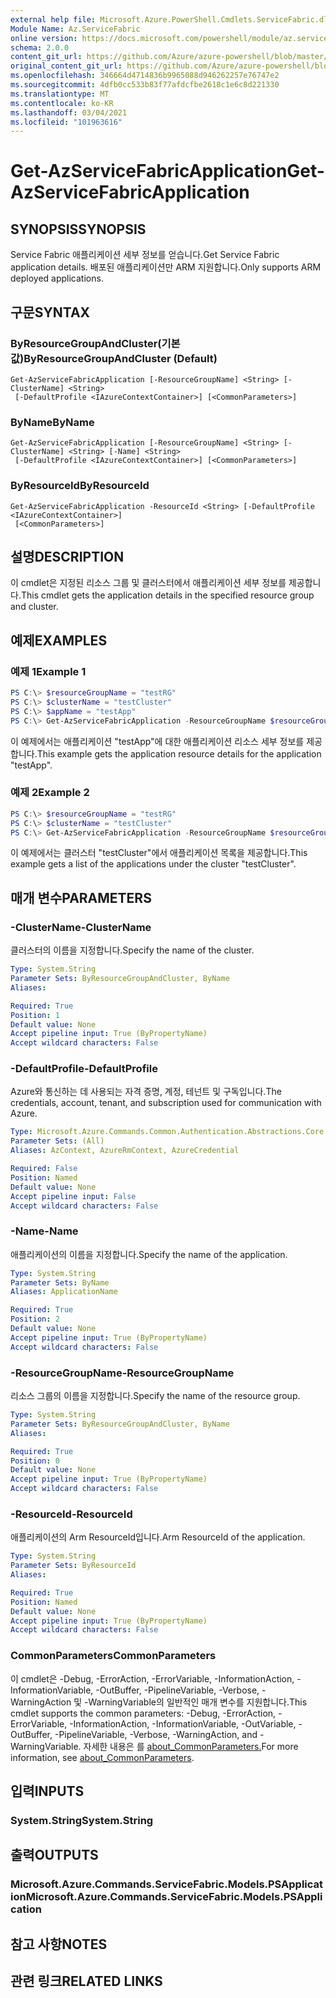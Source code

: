 ```yaml
---
external help file: Microsoft.Azure.PowerShell.Cmdlets.ServiceFabric.dll-Help.xml
Module Name: Az.ServiceFabric
online version: https://docs.microsoft.com/powershell/module/az.servicefabric/get-azservicefabricapplication
schema: 2.0.0
content_git_url: https://github.com/Azure/azure-powershell/blob/master/src/ServiceFabric/ServiceFabric/help/Get-AzServiceFabricApplication.md
original_content_git_url: https://github.com/Azure/azure-powershell/blob/master/src/ServiceFabric/ServiceFabric/help/Get-AzServiceFabricApplication.md
ms.openlocfilehash: 346664d4714836b9965088d946262257e76747e2
ms.sourcegitcommit: 4dfb0cc533b83f77afdcfbe2618c1e6c8d221330
ms.translationtype: MT
ms.contentlocale: ko-KR
ms.lasthandoff: 03/04/2021
ms.locfileid: "101963616"
---
```

# <span data-ttu-id="17da4-101">Get-AzServiceFabricApplication</span><span class="sxs-lookup"><span data-stu-id="17da4-101">Get-AzServiceFabricApplication</span></span>

## <span data-ttu-id="17da4-102">SYNOPSIS</span><span class="sxs-lookup"><span data-stu-id="17da4-102">SYNOPSIS</span></span>
<span data-ttu-id="17da4-103">Service Fabric 애플리케이션 세부 정보를 얻습니다.</span><span class="sxs-lookup"><span data-stu-id="17da4-103">Get Service Fabric application details.</span></span> <span data-ttu-id="17da4-104">배포된 애플리케이션만 ARM 지원합니다.</span><span class="sxs-lookup"><span data-stu-id="17da4-104">Only supports ARM deployed applications.</span></span>

## <span data-ttu-id="17da4-105">구문</span><span class="sxs-lookup"><span data-stu-id="17da4-105">SYNTAX</span></span>

### <span data-ttu-id="17da4-106">ByResourceGroupAndCluster(기본값)</span><span class="sxs-lookup"><span data-stu-id="17da4-106">ByResourceGroupAndCluster (Default)</span></span>
```
Get-AzServiceFabricApplication [-ResourceGroupName] <String> [-ClusterName] <String>
 [-DefaultProfile <IAzureContextContainer>] [<CommonParameters>]
```

### <span data-ttu-id="17da4-107">ByName</span><span class="sxs-lookup"><span data-stu-id="17da4-107">ByName</span></span>
```
Get-AzServiceFabricApplication [-ResourceGroupName] <String> [-ClusterName] <String> [-Name] <String>
 [-DefaultProfile <IAzureContextContainer>] [<CommonParameters>]
```

### <span data-ttu-id="17da4-108">ByResourceId</span><span class="sxs-lookup"><span data-stu-id="17da4-108">ByResourceId</span></span>
```
Get-AzServiceFabricApplication -ResourceId <String> [-DefaultProfile <IAzureContextContainer>]
 [<CommonParameters>]
```

## <span data-ttu-id="17da4-109">설명</span><span class="sxs-lookup"><span data-stu-id="17da4-109">DESCRIPTION</span></span>
<span data-ttu-id="17da4-110">이 cmdlet은 지정된 리소스 그룹 및 클러스터에서 애플리케이션 세부 정보를 제공합니다.</span><span class="sxs-lookup"><span data-stu-id="17da4-110">This cmdlet gets the application details in the specified resource group and cluster.</span></span>

## <span data-ttu-id="17da4-111">예제</span><span class="sxs-lookup"><span data-stu-id="17da4-111">EXAMPLES</span></span>

### <span data-ttu-id="17da4-112">예제 1</span><span class="sxs-lookup"><span data-stu-id="17da4-112">Example 1</span></span>
```powershell
PS C:\> $resourceGroupName = "testRG"
PS C:\> $clusterName = "testCluster"
PS C:\> $appName = "testApp"
PS C:\> Get-AzServiceFabricApplication -ResourceGroupName $resourceGroupName -ClusterName $clusterName -Name $appName
```

<span data-ttu-id="17da4-113">이 예제에서는 애플리케이션 "testApp"에 대한 애플리케이션 리소스 세부 정보를 제공합니다.</span><span class="sxs-lookup"><span data-stu-id="17da4-113">This example gets the application resource details for the application "testApp".</span></span>

### <span data-ttu-id="17da4-114">예제 2</span><span class="sxs-lookup"><span data-stu-id="17da4-114">Example 2</span></span>
```powershell
PS C:\> $resourceGroupName = "testRG"
PS C:\> $clusterName = "testCluster"
PS C:\> Get-AzServiceFabricApplication -ResourceGroupName $resourceGroupName -ClusterName $clusterName
```

<span data-ttu-id="17da4-115">이 예제에서는 클러스터 "testCluster"에서 애플리케이션 목록을 제공합니다.</span><span class="sxs-lookup"><span data-stu-id="17da4-115">This example gets a list of the applications under the cluster "testCluster".</span></span>

## <span data-ttu-id="17da4-116">매개 변수</span><span class="sxs-lookup"><span data-stu-id="17da4-116">PARAMETERS</span></span>

### <span data-ttu-id="17da4-117">-ClusterName</span><span class="sxs-lookup"><span data-stu-id="17da4-117">-ClusterName</span></span>
<span data-ttu-id="17da4-118">클러스터의 이름을 지정합니다.</span><span class="sxs-lookup"><span data-stu-id="17da4-118">Specify the name of the cluster.</span></span>

```yaml
Type: System.String
Parameter Sets: ByResourceGroupAndCluster, ByName
Aliases:

Required: True
Position: 1
Default value: None
Accept pipeline input: True (ByPropertyName)
Accept wildcard characters: False
```

### <span data-ttu-id="17da4-119">-DefaultProfile</span><span class="sxs-lookup"><span data-stu-id="17da4-119">-DefaultProfile</span></span>
<span data-ttu-id="17da4-120">Azure와 통신하는 데 사용되는 자격 증명, 계정, 테넌트 및 구독입니다.</span><span class="sxs-lookup"><span data-stu-id="17da4-120">The credentials, account, tenant, and subscription used for communication with Azure.</span></span>

```yaml
Type: Microsoft.Azure.Commands.Common.Authentication.Abstractions.Core.IAzureContextContainer
Parameter Sets: (All)
Aliases: AzContext, AzureRmContext, AzureCredential

Required: False
Position: Named
Default value: None
Accept pipeline input: False
Accept wildcard characters: False
```

### <span data-ttu-id="17da4-121">-Name</span><span class="sxs-lookup"><span data-stu-id="17da4-121">-Name</span></span>
<span data-ttu-id="17da4-122">애플리케이션의 이름을 지정합니다.</span><span class="sxs-lookup"><span data-stu-id="17da4-122">Specify the name of the application.</span></span>

```yaml
Type: System.String
Parameter Sets: ByName
Aliases: ApplicationName

Required: True
Position: 2
Default value: None
Accept pipeline input: True (ByPropertyName)
Accept wildcard characters: False
```

### <span data-ttu-id="17da4-123">-ResourceGroupName</span><span class="sxs-lookup"><span data-stu-id="17da4-123">-ResourceGroupName</span></span>
<span data-ttu-id="17da4-124">리소스 그룹의 이름을 지정합니다.</span><span class="sxs-lookup"><span data-stu-id="17da4-124">Specify the name of the resource group.</span></span>

```yaml
Type: System.String
Parameter Sets: ByResourceGroupAndCluster, ByName
Aliases:

Required: True
Position: 0
Default value: None
Accept pipeline input: True (ByPropertyName)
Accept wildcard characters: False
```

### <span data-ttu-id="17da4-125">-ResourceId</span><span class="sxs-lookup"><span data-stu-id="17da4-125">-ResourceId</span></span>
<span data-ttu-id="17da4-126">애플리케이션의 Arm ResourceId입니다.</span><span class="sxs-lookup"><span data-stu-id="17da4-126">Arm ResourceId of the application.</span></span>

```yaml
Type: System.String
Parameter Sets: ByResourceId
Aliases:

Required: True
Position: Named
Default value: None
Accept pipeline input: True (ByPropertyName)
Accept wildcard characters: False
```

### <span data-ttu-id="17da4-127">CommonParameters</span><span class="sxs-lookup"><span data-stu-id="17da4-127">CommonParameters</span></span>
<span data-ttu-id="17da4-128">이 cmdlet은 -Debug, -ErrorAction, -ErrorVariable, -InformationAction, -InformationVariable, -OutBuffer, -PipelineVariable, -Verbose, -WarningAction 및 -WarningVariable의 일반적인 매개 변수를 지원합니다.</span><span class="sxs-lookup"><span data-stu-id="17da4-128">This cmdlet supports the common parameters: -Debug, -ErrorAction, -ErrorVariable, -InformationAction, -InformationVariable, -OutVariable, -OutBuffer, -PipelineVariable, -Verbose, -WarningAction, and -WarningVariable.</span></span> <span data-ttu-id="17da4-129">자세한 내용은 를 [about_CommonParameters.](http://go.microsoft.com/fwlink/?LinkID=113216)</span><span class="sxs-lookup"><span data-stu-id="17da4-129">For more information, see [about_CommonParameters](http://go.microsoft.com/fwlink/?LinkID=113216).</span></span>

## <span data-ttu-id="17da4-130">입력</span><span class="sxs-lookup"><span data-stu-id="17da4-130">INPUTS</span></span>

### <span data-ttu-id="17da4-131">System.String</span><span class="sxs-lookup"><span data-stu-id="17da4-131">System.String</span></span>

## <span data-ttu-id="17da4-132">출력</span><span class="sxs-lookup"><span data-stu-id="17da4-132">OUTPUTS</span></span>

### <span data-ttu-id="17da4-133">Microsoft.Azure.Commands.ServiceFabric.Models.PSApplication</span><span class="sxs-lookup"><span data-stu-id="17da4-133">Microsoft.Azure.Commands.ServiceFabric.Models.PSApplication</span></span>

## <span data-ttu-id="17da4-134">참고 사항</span><span class="sxs-lookup"><span data-stu-id="17da4-134">NOTES</span></span>

## <span data-ttu-id="17da4-135">관련 링크</span><span class="sxs-lookup"><span data-stu-id="17da4-135">RELATED LINKS</span></span>
